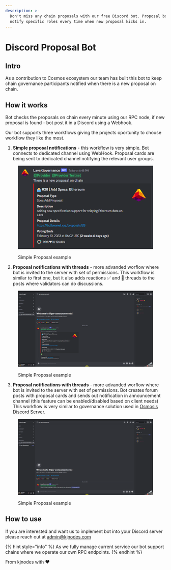 ```yaml
---
description: >-
  Don't miss any chain proposals with our free Discord bot. Proposal bot will
  notify specific roles every time when new proposal kicks in.
---
```


# Discord Proposal Bot

## Intro

As a contribution to Cosmos ecosystem our team has built this bot to keep chain governance participants notified when there is a new proposal on chain.

## How it works

Bot checks the proposals on chain every minute using our RPC node, if new proposal is found - bot post it in a Discord using a Webhook.

Our bot supports three workflows giving the projects oportunity to choose workflow they like the most.

1. **Simple proposal notifications** - this workflow is very simple. Bot connects to dedicated channel using WebHook. Proposal cards are being sent to dedicated channel notifying the relevant user groups. 

<figure><img src="../.gitbook/assets/simple_proposals.png" alt=""><figcaption><p>Simple Proposal example</p></figcaption></figure>

2. **Proposal notifications with threads** - more advanded worflow where bot is invited to the server with set of permissions. This workflow is similar to first one, but it also adds reactions ✅  and 🧵 threads to the posts where validators can do discussions.

<figure><img src="../.gitbook/assets/threaded_proposals.gif" alt=""><figcaption><p>Simple Proposal example</p></figcaption></figure>

3. **Proposal notifications with threads** - more advanded worflow where bot is invited to the server with set of permissions. Bot creates forum posts with proposal cards and sends out notification in announcement channel (this feature can be enabled/disabled based on client needs) This workflow is very similar to governance solution used in [Osmosis Discord Server](https://discord.gg/osmosis).

<figure><img src="../.gitbook/assets/forum_proposals.gif" alt=""><figcaption><p>Simple Proposal example</p></figcaption></figure>

## How to use

If you are interested and want us to implement bot into your Discord server please reach out at [admin@kjnodes.com](mailto:admin@kjnodes.com)

{% hint style="info" %}
As we fully manage current service our bot support chains where we operate our own RPC endpoints.
{% endhint %}

From kjnodes with :heart:

